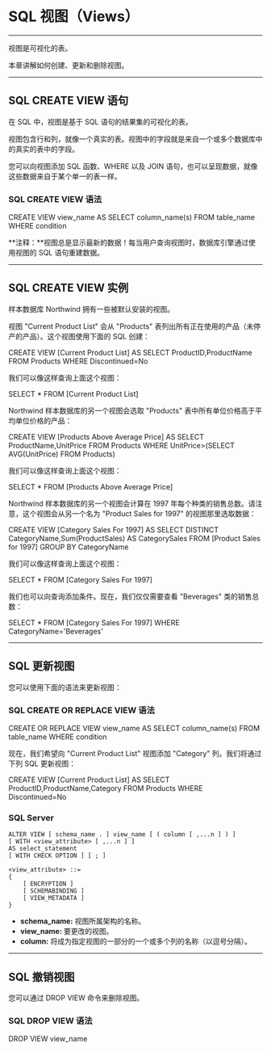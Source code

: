 # SQL 视图（Views）

------

视图是可视化的表。

本章讲解如何创建、更新和删除视图。

------

## SQL CREATE VIEW 语句

在 SQL 中，视图是基于 SQL 语句的结果集的可视化的表。

视图包含行和列，就像一个真实的表。视图中的字段就是来自一个或多个数据库中的真实的表中的字段。

您可以向视图添加 SQL 函数、WHERE 以及 JOIN 语句，也可以呈现数据，就像这些数据来自于某个单一的表一样。

### SQL CREATE VIEW 语法

CREATE VIEW view_name AS
SELECT column_name(s)
FROM table_name
WHERE condition

**注释：**视图总是显示最新的数据！每当用户查询视图时，数据库引擎通过使用视图的 SQL 语句重建数据。

------

## SQL CREATE VIEW 实例

样本数据库 Northwind 拥有一些被默认安装的视图。

视图 "Current Product List" 会从 "Products" 表列出所有正在使用的产品（未停产的产品）。这个视图使用下面的 SQL 创建：

CREATE VIEW [Current Product List] AS
SELECT ProductID,ProductName
FROM Products
WHERE Discontinued=No

我们可以像这样查询上面这个视图：

SELECT * FROM [Current Product List]

Northwind 样本数据库的另一个视图会选取 "Products" 表中所有单位价格高于平均单位价格的产品：

CREATE VIEW [Products Above Average Price] AS
SELECT ProductName,UnitPrice
FROM Products
WHERE UnitPrice>(SELECT AVG(UnitPrice) FROM Products)

我们可以像这样查询上面这个视图：

SELECT * FROM [Products Above Average Price]

Northwind 样本数据库的另一个视图会计算在 1997 年每个种类的销售总数。请注意，这个视图会从另一个名为 "Product Sales for 1997" 的视图那里选取数据：

CREATE VIEW [Category Sales For 1997] AS
SELECT DISTINCT CategoryName,Sum(ProductSales) AS CategorySales
FROM [Product Sales for 1997]
GROUP BY CategoryName

我们可以像这样查询上面这个视图：

SELECT * FROM [Category Sales For 1997]

我们也可以向查询添加条件。现在，我们仅仅需要查看 "Beverages" 类的销售总数：

SELECT * FROM [Category Sales For 1997]
WHERE CategoryName='Beverages'



------

## SQL 更新视图

您可以使用下面的语法来更新视图：

### SQL CREATE OR REPLACE VIEW 语法

CREATE OR REPLACE VIEW view_name AS
SELECT column_name(s)
FROM table_name
WHERE condition

现在，我们希望向 "Current Product List" 视图添加 "Category" 列。我们将通过下列 SQL 更新视图：

CREATE VIEW [Current Product List] AS
SELECT ProductID,ProductName,Category
FROM Products
WHERE Discontinued=No

### SQL Server

```
ALTER VIEW [ schema_name . ] view_name [ ( column [ ,...n ] ) ] 
[ WITH <view_attribute> [ ,...n ] ] 
AS select_statement 
[ WITH CHECK OPTION ] [ ; ]

<view_attribute> ::= 
{ 
    [ ENCRYPTION ]
    [ SCHEMABINDING ]
    [ VIEW_METADATA ]     
} 
```

- **schema_name:** 视图所属架构的名称。
- **view_name:** 要更改的视图。
- **column:** 将成为指定视图的一部分的一个或多个列的名称（以逗号分隔）。



------

## SQL 撤销视图

您可以通过 DROP VIEW 命令来删除视图。

### SQL DROP VIEW 语法

DROP VIEW view_name